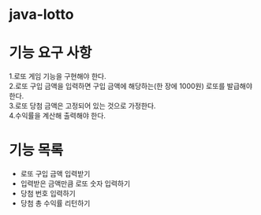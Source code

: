 # java-lotto

# 기능 요구 사항
1.로또 게임 기능을 구현해야 한다.\
2.로또 구입 금액을 입력하면 구입 금액에 해당하는(한 장에 1000원) 로또를 발급해야 한다.\
3.로또 당첨 금액은 고정되어 있는 것으로 가정한다. \
4.수익률을 계산해 출력해야 한다.

# 기능 목록
* 로또 구입 금액 입력받기
* 입력받은 금액만큼 로또 숫자 입력하기
* 당첨 번호 입력하기
* 당첨 총 수익률 리턴하기

